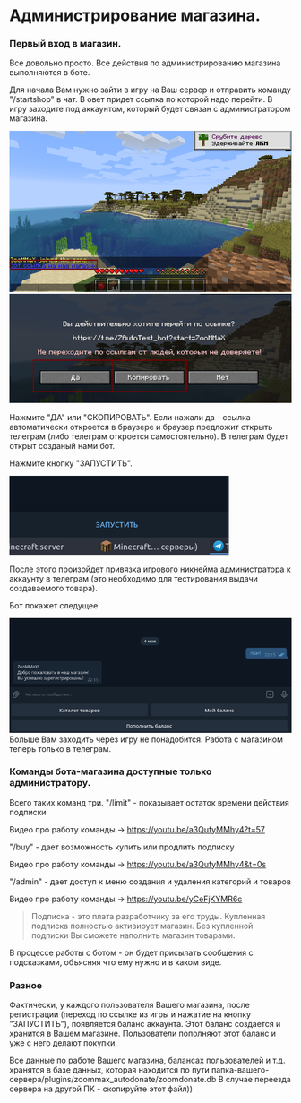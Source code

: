 # Администрирование магазина.
### Первый вход в магазин.
Все довольно просто. Все действия по администрированию магазина выполняются в боте.

Для начала Вам нужно зайти в игру на Ваш сервер и отправить команду "/startshop" в чат.
В овет придет ссылка по которой надо перейти.
В игру заходите под аккаунтом, который будет связан с администратором магазина.

![mine](https://github.com/ZooMMaX/ZooMMaX-Autodonate-plugin/raw/main/Screenshot_16.png "mine")
![mine2](https://github.com/ZooMMaX/ZooMMaX-Autodonate-plugin/raw/main/Screenshot_17.png "mine2")

Нажмите "ДА" или "СКОПИРОВАТЬ". Если нажали да - ссылка автоматически откроется в браузере и браузер предложит открыть телеграм (либо телеграм откроется самостоятельно). В телеграм будет открыт созданый нами бот.

Нажмите кнопку "ЗАПУСТИТЬ".

![бот1](https://github.com/ZooMMaX/ZooMMaX-Autodonate-plugin/raw/main/Screenshot_18.png "бот1")

После этого произойдет привязка игрового никнейма администратора к аккаунту в телеграм (это необходимо для тестирования выдачи создаваемого товара).

Бот покажет следущее

![бот2](https://github.com/ZooMMaX/ZooMMaX-Autodonate-plugin/raw/main/Screenshot_19.png "бот2")
Больше Вам заходить через игру не понадобится. Работа с магазином теперь только в телеграм.

### Команды бота-магазина доступные только администратору.
Всего таких команд три.
"/limit" - показывает остаток времени действия подписки 

Видео про работу команды -> https://youtu.be/a3QufyMMhy4?t=57

"/buy" - дает возможность купить или продлить подписку

Видео про работу команды -> https://youtu.be/a3QufyMMhy4&t=0s

"/admin" - дает доступ к меню создания и удаления категорий и товаров

Видео про работу команды -> https://youtu.be/yCeFjKYMR6c


> Подписка - это плата разработчику за его труды. Купленная подписка полностью активирует магазин.
Без купленной подписки Вы сможете наполнить магазин товарами.

В процессе работы с ботом - он будет присылать сообщения с подсказками, объясняя что ему нужно и в каком виде.

### Разное
Фактически, у каждого пользователя Вашего магазина, после регистрации (переход по ссылке из игры и нажатие на кнопку "ЗАПУСТИТЬ"), появляется баланс аккаунта. 
Этот баланс создается и хранится в Вашем магазине.
Пользователи пополняют этот баланс и уже с него делают покупки.

Все данные по работе Вашего магазина, балансах пользователей и т.д. хранятся в базе данных, которая находится по пути папка-вашего-сервера/plugins/zoommax_autodonate/zoomdonate.db
В случае переезда сервера на другой ПК - скопируйте этот файл))
